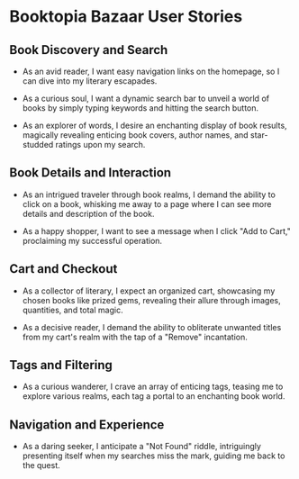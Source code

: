 # Booktopia Bazaar User Stories

## Book Discovery and Search

- As an avid reader, I want easy navigation links on the homepage, so I can dive into my literary escapades.

- As a curious soul, I want a dynamic search bar to unveil a world of books by simply typing keywords and hitting the search button.

- As an explorer of words, I desire an enchanting display of book results, magically revealing enticing book covers, author names, and star-studded ratings upon my search.

## Book Details and Interaction

- As an intrigued traveler through book realms, I demand the ability to click on a book, whisking me away to a page where I can see more details and description of the book.

- As a happy shopper, I want to see a message when I click "Add to Cart," proclaiming my successful operation.

## Cart and Checkout

- As a collector of literary, I expect an organized cart, showcasing my chosen books like prized gems, revealing their allure through images, quantities, and total magic.

- As a decisive reader, I demand the ability to obliterate unwanted titles from my cart's realm with the tap of a "Remove" incantation.

## Tags and Filtering

- As a curious wanderer, I crave an array of enticing tags, teasing me to explore various realms, each tag a portal to an enchanting book world.

## Navigation and Experience

- As a daring seeker, I anticipate a "Not Found" riddle, intriguingly presenting itself when my searches miss the mark, guiding me back to the quest.
